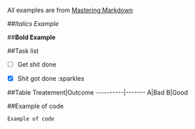 All examples are from [Mastering Markdown](https://guides.github.com/features/mastering-markdown/#what)

##*Italics Example*

##**Bold Example**



##Task list
- [ ] Get shit done
- [x] Shit got done :sparkles



##Table
Treatement|Outcome
----------|-------
A|Bad
B|Good



##Example of code
```
Example of code
```